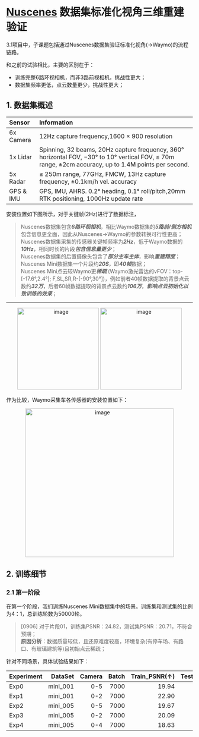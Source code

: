 # [Nuscenes](https://www.nuscenes.org/) 数据集标准化视角三维重建验证
3.1项目中，子课题包括通过Nuscenes数据集验证标准化视角(->Waymo)的流程链路。

和之前的试验相比，主要的区别在于：
* 训练完整6路环视相机，而非3路前视相机，挑战性更大；
* 数据集频率更低，点云数量更少，挑战性更大；

## 1. 数据集概述

| Sensor |  Information |
|:----------|:--------|
| 6x Camera   |12Hz capture frequency,1600 × 900 resolution|  
| 1x Lidar    |Spinning, 32 beams, 20Hz capture frequency, 360° horizontal FOV, −30° to 10° vertical FOV, ≤ 70m range, ±2cm accuracy, up to 1.4M points per second. |   
| 5x Radar    |≤ 250m range, 77GHz, FMCW, 13Hz capture frequency, ±0.1km/h vel. accuracy |  
| GPS & IMU   |GPS, IMU, AHRS. 0.2° heading, 0.1° roll/pitch,20mm RTK positioning, 1000Hz update rate |

安装位置如下图所示，对于关键帧(2Hz)进行了数据标注，
> Nuscenes数据集包含***6路环视相机***，相比Waymo数据集的***5路前/侧方相机***包含信息更全面，因此从Nuscenes->Waymo的参数转换可行性更高；   
> Nuscenes数据集采集的传感器关键帧频率为***2Hz***，低于Waymo数据的***10Hz***，相同时长的片段***包含信息量更少***；   
> Nuscenes数据集的后置摄像头包含了***部分主车主体***，影响***重建精度***；   
> Nuscenes Mini数据集一个片段约***20S***，即***40帧***数据；   
> Nuscenes Mini点云较Waymo更***稀疏*** (Waymo激光雷达的vFOV：top-[-17.6°,2.4°]; F,SL,SR,R-[-90°,30°])，例如前者40帧数据提取的背景点云数约***32万***，后者60帧数据提取的背景点云数约***106万***，***影响点云初始化以致训练的效果***；

---

<div align=center>
<img height="220" alt="image" src="https://github.com/user-attachments/assets/d08153ff-12ec-4b8c-addb-eed5114d9616" />
<img height="220" alt="image" src="https://github.com/user-attachments/assets/2385733a-6355-4700-bd22-09a7e84fd30f" />
</div>

作为比较，Waymo采集车各传感器的安装位置如下：

<div align=center>
<img height="400" alt="image" src="https://github.com/user-attachments/assets/f1e339b5-9556-4ed1-937f-a67ee066a306" />
</div>

## 2. 训练细节
### 2.1 第一阶段
在第一个阶段，我们训练Nuscenes Mini数据集中的场景。训练集和测试集的比例为4：1，总训练轮数为50000轮。

> [0906] 对于片段01，训练集PSNR：24.82，测试集PSNR：20.71，不符合预期；   
> **原因分析**：数据质量较低，且还原难度较高，环境复杂(有停车场、有路口、有玻璃建筑等)且初始点云稀疏；

针对不同场景，具体试验结果如下：

| Experiment   |   DataSet |   Camera | Batch  |    Train_PSNR(↑) |   Test_PSNR(↑) | Batch  |    Train_PSNR(↑) |   Test_PSNR(↑) |
|:----------|----------:|------:|--------:|--------:|--------:|--------:|--------:|--------:|
| Exp0   |   mini_001 |0-5    |7000 |    19.94|    19.15|50000 |    24.82|    20.71|
| Exp1   |   mini_001 |0-2    |7000 |    22.90|    19.48|30000 |    28.14|    20.65|
| Exp2   |   mini_005 |0-5    |7000 |    19.67|    15.15|60000 |    25.93|     15.58|
| Exp3   |   mini_005 |0-2    |7000 |    20.09|    14.69|30000 |    28.37|     14.84| 
| Exp4   |   mini_005 |0-4    |7000 |    18.63|    14.78|90000 |    27.60|     14.49|
